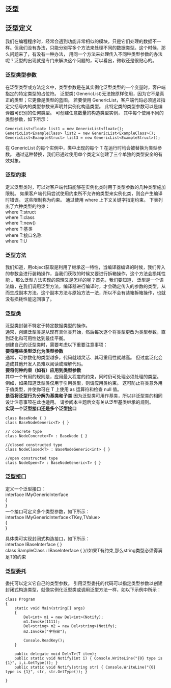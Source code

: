 ﻿## 泛型
## 泛型定义
我们在编程程序时，经常会遇到功能非常相似的模块，只是它们处理的数据不一样。但我们没有办法，只能分别写多个方法来处理不同的数据类型。这个时候，那么问题来了，有没有一种办法，
用同一个方法来处理传入不同种类型参数的办法呢？泛型的出现就是专门来解决这个问题的，可以看出，微软还是很贴心的。  
### 泛型类型参数
在泛型类型或方法定义中，类型参数是在其实例化泛型类型的一个变量时，客户端指定的特定类型的占位符。 泛型类( GenericList<T>)无法按原样使用，因为它不是真正的类型；它更像是类型的蓝图。 
若要使用 GenericList<T>，客户端代码必须通过指定尖括号内的类型参数来声明并实例化构造类型。 此特定类的类型参数可以是编译器可识别的任何类型。 可创建任意数量的构造类型实例，
其中每个使用不同的类型参数，如下所示：  
```
GenericList<float> list1 = new GenericList<float>();
GenericList<ExampleClass> list2 = new GenericList<ExampleClass>();
GenericList<ExampleStruct> list3 = new GenericList<ExampleStruct>();
```  
在 GenericList<T> 的每个实例中，类中出现的每个 T 在运行时均会被替换为类型参数。 通过这种替换，我们已通过使用单个类定义创建了三个单独的类型安全的有效对象。 
### 泛型约束
定义泛型类时，可以对客户端代码能够在实例化类时用于类型参数的几种类型施加限制。 如果客户端代码尝试使用约束所不允许的类型来实例化类，则会产生编译时错误。 这些限制称为约束。 
通过使用 where 上下文关键字指定约束。 下表列出了六种类型的约束：  
where T:struct  
where T:class  
where T:new()  
where T:基类  
where T:接口名称  
where T:U  
### 泛型方法
我们知道，用object获取是利用了继承这一特性，当编译器编译的时候，我们传入的参数会进行装箱操作，当我们获取的时候又要进行拆箱操作，这个方法会损耗性能 。那么泛型方法实现的原理又是怎样的呢？首先，我们要知道，
泛型是一个语法糖，在我们调用泛型方法，编译器进行编译时，才会确定传入的参数的类型，从而生成副本方法。这个副本方法与原始方法一法，所以不会有装箱拆箱操作，也就没有损耗性能这回事了。
### 泛型类
泛型类封装不特定于特定数据类型的操作。		
通常，创建泛型类是从现有具体类开始，然后每次逐个将类型更改为类型参数，直到泛化和可用性达到最佳平衡。		
创建自己的泛型类时，需要考虑以下重要注意事项：		
**要将哪些类型泛化为类型参数**		
通常，可参数化的类型越多，代码就越灵活、其可重用性就越高。 但过度泛化会造成其他开发人员难以阅读或理解代码。		
**要将何种约束（如有）应用到类型参数**		
其中一个有用的规则是，应用最大程度的约束，同时仍可处理必须处理的类型。 例如，如果知道泛型类仅用于引用类型，则请应用类约束。 这可防止将类意外用于值类型，并使你可在 T 上使用 as 运算符和检查 null 值。　　　　　　			
**是否将泛型行为分解为基类和子类**	
因为泛型类可用作基类，所以非泛型类的相同设计注意事项在此也适用。 请参阅本主题后文有关从泛型基类继承的规则。			
**实现一个泛型接口还是多个泛型接口**
```
class BaseNode { }		
class BaseNodeGeneric<T> { }		
		
// concrete type		
class NodeConcrete<T> : BaseNode { }		
		
//closed constructed type		
class NodeClosed<T> : BaseNodeGeneric<int> { }		
		
//open constructed type 		
class NodeOpen<T> : BaseNodeGeneric<T> { }		
```
### 泛型接口
定义一个泛型接口：							
interface IMyGenericInterface<T>				
{				
}							
一个接口可定义多个类型参数，如下所示：							
interface IMyGenericInterface<TKey,TValue>				
{				
}				
				
具体类可实现封闭式构造接口，如下所示：					
interface IBaseInterface<T> { }						
class SampleClass : IBaseInterface<string> { }//如果T有约束,那么string类型必须得满足T的约束				
### 泛型委托
委托可以定义它自己的类型参数。 引用泛型委托的代码可以指定类型参数以创建封闭式构造类型，就像实例化泛型类或调用泛型方法一样，如以下示例中所示：					
```					
class Program					
{					
    static void Main(string[] args)					
    {					
        Del<int> m1 = new Del<int>(Notify);					
        m1.Invoke(1111);					
        Del<string> m2 = new Del<string>(Notify);					
        m2.Invoke("字符串");					
					
        Console.ReadKey();					
    }					
					
    public delegate void Del<T>(T item);					
    public static void Notify(int i) { Console.WriteLine("{0} type is {1}", i,i.GetType()); }					
    public static void Notify(string str) { Console.WriteLine("{0} type is {1}", str, str.GetType()); }					
       					
}					
```

